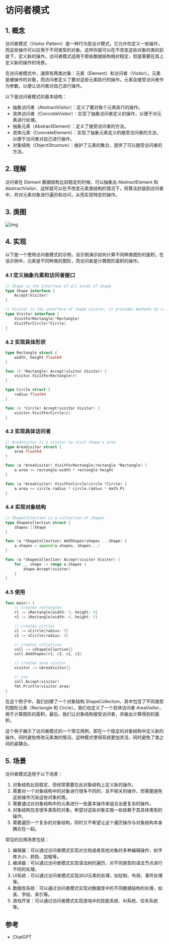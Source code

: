 # 访问者模式

## 1. 概念

访问者模式（Visitor Pattern）是一种行为型设计模式，它允许你定义一些操作，而这些操作可以应用于不同类型的对象。这样你就可以在不改变这些对象的类的前提下，定义新的操作。访问者模式适用于那些数据结构相对稳定，但是需要在其上定义新的操作的场景。

在访问者模式中，通常有两类对象：元素（Element）和访问者（Visitor）。元素是被操作的对象，而访问者定义了要对这些元素执行的操作。元素会接受访问者作为参数，以便让访问者对自己进行操作。

以下是访问者模式的基本结构：

- 抽象访问者（AbstractVisitor）：定义了要对每个元素执行的操作。
- 具体访问者（ConcreteVisitor）：实现了抽象访问者定义的操作，以便于对元素进行处理。
- 抽象元素（AbstractElement）：定义了接受访问者的方法。
- 具体元素（ConcreteElement）：实现了抽象元素定义的接受访问者的方法，以便于访问者对自己进行操作。
- 对象结构（ObjectStructure）：维护了元素的集合，提供了可以接受访问者的方法。

## 2. 理解

访问者在 Element 数据结构比较稳定的时候，可以抽象出 AbstractElement 和 AbstractVisitor，这样就可以在不改变元素类结构的情况下，将算法封装到访问者中，并对元素对象进行遍历和访问，从而实现特定的操作。

## 3. 类图

![img](https://cdn.jsdelivr.net/gh/hedon954/mapStorage/img/format,png.png)

## 4. 实现

以下是一个使用访问者模式的示例，该示例演示如何计算不同种类图形的面积。在该示例中，元素是不同种类的图形，而访问者是计算图形面积的操作。

### 4.1 定义抽象元素和访问者接口

```go
// Shape is the interface of all kinds of shape
type Shape interface {
	Accept(Visitor)
}

// Visitor is the interface of shape visitor, it provides methods to visit shapes
type Visitor interface {
	VisitForRectangle(*Rectangle)
	VisitForCircle(*Circle)
}
```

### 4.2 实现具体形状

```go
type Rectangle struct {
	width, height float64
}

func (r *Rectangle) Accept(visitor Visitor) {
	visitor.VisitForRectangle(r)
}

type Circle struct {
	radius float64
}

func (c *Circle) Accept(visitor Visitor) {
	visitor.VisitForCircle(c)
}
```

### 4.3 实现具体访问者

```go
// AreaVisitor is a visitor to visit shape's area
type AreaVisitor struct {
	area float64
}

func (a *AreaVisitor) VisitForRectangle(rectangle *Rectangle) {
	a.area += rectangle.width * rectangle.height
}

func (a *AreaVisitor) VisitForCircle(circle *Circle) {
	a.area += circle.radius * circle.radius * math.Pi
}
```

### 4.4 实现对象结构

```go
// ShapeCollection is a collection of shapes
type ShapeCollection struct {
	shapes []Shape
}

func (a *ShapeCollection) AddShapes(shapes ...Shape) {
	a.shapes = append(a.shapes, shapes...)
}

func (a *ShapeCollection) Accept(visitor Visitor) {
	for _, shape := range a.shapes {
		shape.Accept(visitor)
	}
}
```

### 4.5 使用

```go
func main() {
	// creates rectangles
	r1 := &Rectangle{width: 3, height: 4}
	r2 := &Rectangle{width: 4, height: 5}

	// creates circles
	c1 := &Circle{radius: 3}
	c2 := &Circle{radius: 4}

	// creates collection
	coll := &ShapeCollection{}
	coll.AddShapes(r1, r2, c1, c2)

	// creates area visitor
	visitor := &AreaVisitor{}

	// use
	coll.Accept(visitor)
	fmt.Println(visitor.area)
}
```

在这个例子中，我们创建了一个对象结构 ShapeCollection，其中包含了不同类型的图形元素（Rectangle 和 Circle）。我们也定义了一个具体访问者 AreaVisitor，用于计算图形的面积。最后，我们让对象结构接受访问者，并输出计算得到的面积。

这个例子展示了访问者模式的一个常见用例，即在一个稳定的对象结构中定义新的操作，同时避免修改元素类的情况。这种模式使得系统更加灵活，同时避免了类之间的紧耦合。

## 5. 场景

访问者模式适用于以下场景：

1. 对象结构比较稳定，但经常需要在此对象结构上定义新的操作。
2. 需要对一个对象结构中的对象进行很多不同的、且不相关的操作，而需要避免这些操作污染这些对象的类。
3. 需要通过对对象结构中的元素进行一些基本操作来组合出更复杂的操作。
4. 对象结构包含很多类型的对象，希望对这些对象实施一些依赖于其具体类型的操作。
5. 需要遍历一个复杂的对象结构，同时又不希望让这个遍历操作与对象结构本身耦合在一起。

常见的应用场景包括：

1. 编辑器：可以通过访问者模式实现对文档或者其他对象的多种编辑操作，如字体大小、颜色、加粗等。
2. 编译器：可以通过访问者模式实现语法树的遍历，对不同类型的语法节点进行不同的处理。
3. UI系统：可以通过访问者模式实现对UI元素的处理，如绘制、布局、事件处理等。
4. 数据库系统：可以通过访问者模式实现对数据库中的不同数据结构的处理，如表、字段、索引等。
5. 游戏开发：可以通过访问者模式实现游戏中的技能系统、AI系统、任务系统等。

## 参考

- ChatGPT